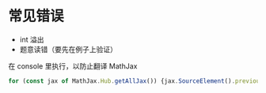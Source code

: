 # 常见错误

* int 溢出
* 题意读错（要先在例子上验证）

在 console 里执行，以防止翻译 MathJax
```JavaScript
for (const jax of MathJax.Hub.getAllJax()) {jax.SourceElement().previousSibling.classList.add('notranslate')}
```
